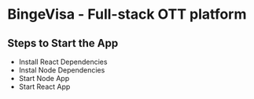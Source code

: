 # BingeVisa - Full-stack OTT platform

## Steps to Start the App

- Install React Dependencies
- Instal Node Dependencies
- Start Node App
- Start React App
